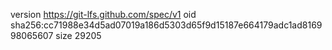 version https://git-lfs.github.com/spec/v1
oid sha256:cc71988e34d5ad07019a186d5303d65f9d15187e664179adc1ad816998065607
size 29205
